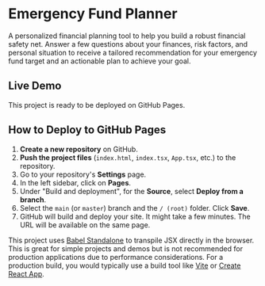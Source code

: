 # Emergency Fund Planner

A personalized financial planning tool to help you build a robust financial safety net. Answer a few questions about your finances, risk factors, and personal situation to receive a tailored recommendation for your emergency fund target and an actionable plan to achieve your goal.

## Live Demo

This project is ready to be deployed on GitHub Pages.

## How to Deploy to GitHub Pages

1.  **Create a new repository** on GitHub.
2.  **Push the project files** (`index.html`, `index.tsx`, `App.tsx`, etc.) to the repository.
3.  Go to your repository's **Settings** page.
4.  In the left sidebar, click on **Pages**.
5.  Under "Build and deployment", for the **Source**, select **Deploy from a branch**.
6.  Select the `main` (or `master`) branch and the `/ (root)` folder. Click **Save**.
7.  GitHub will build and deploy your site. It might take a few minutes. The URL will be available on the same page.

This project uses [Babel Standalone](https://babeljs.io/docs/en/babel-standalone) to transpile JSX directly in the browser. This is great for simple projects and demos but is not recommended for production applications due to performance considerations. For a production build, you would typically use a build tool like [Vite](https://vitejs.dev/) or [Create React App](https://create-react-app.dev/).
